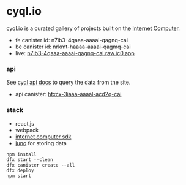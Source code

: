 # cyql.io

[cyql.io](https://n7ib3-4qaaa-aaaai-qagnq-cai.raw.ic0.app/#/) is a curated gallery of projects built on the [Internet Computer](https://internetcomputer.org/).

- fe canister id: n7ib3-4qaaa-aaaai-qagnq-cai
- be canister id: nrkmt-haaaa-aaaai-qagmq-cai
- live: [n7ib3-4qaaa-aaaai-qagnq-cai.raw.ic0.app](https://n7ib3-4qaaa-aaaai-qagnq-cai.raw.ic0.app/)

### api

See [cyql api docs](https://github.com/tomkoom/cyql-api-docs) to query the data from the site.

- api canister: [htxcx-3iaaa-aaaal-acd2q-cai](https://a4gq6-oaaaa-aaaab-qaa4q-cai.raw.ic0.app/?id=htxcx-3iaaa-aaaal-acd2q-cai)

### stack

- react.js
- webpack
- [internet computer sdk](https://internetcomputer.org/docs/current/home)
- [juno](https://juno.build/) for storing data

```
npm install
dfx start --clean
dfx canister create --all
dfx deploy
npm start
```
